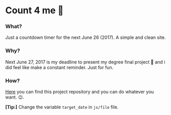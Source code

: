 Count 4 me :date:
============

### What?

Just a countdown timer for the next June 26 (2017). A simple and clean site.

### Why?

Next June 27, 2017 is my deadline to present my degree final project :notebook: and i did feel like make a constant reminder. Just for fun.

### How?

[Here](https:mikone117.github.io) you can find this project repository and you can do whatever you want. :wink:.

**[Tip:]** Change the variable ``target_date`` in ``js/file`` file.
